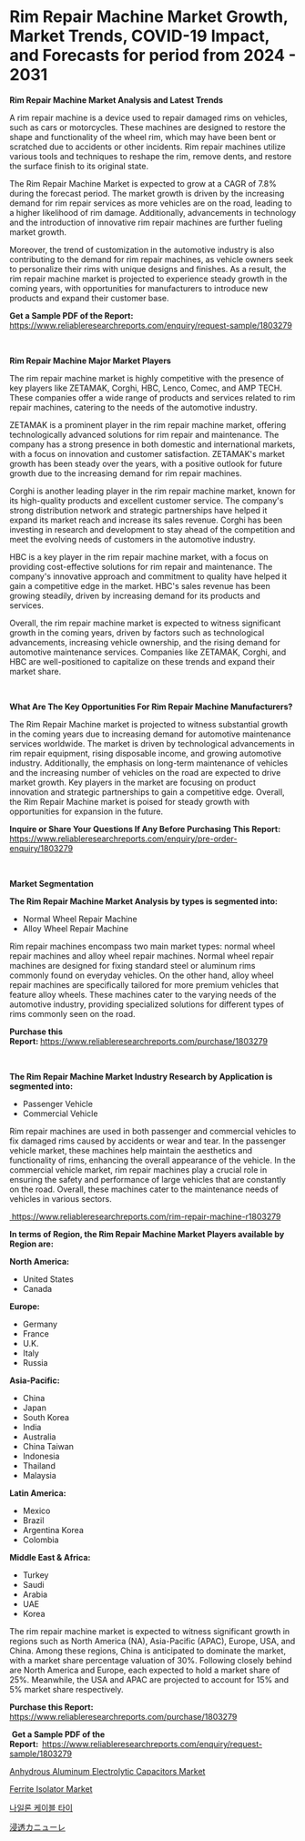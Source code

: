 <p><h1>Rim Repair Machine Market Growth, Market Trends, COVID-19 Impact, and Forecasts for period from 2024 - 2031</h1></p><p><strong>Rim Repair Machine Market Analysis and Latest Trends</strong></p>
<p><p>A rim repair machine is a device used to repair damaged rims on vehicles, such as cars or motorcycles. These machines are designed to restore the shape and functionality of the wheel rim, which may have been bent or scratched due to accidents or other incidents. Rim repair machines utilize various tools and techniques to reshape the rim, remove dents, and restore the surface finish to its original state.</p><p>The Rim Repair Machine Market is expected to grow at a CAGR of 7.8% during the forecast period. The market growth is driven by the increasing demand for rim repair services as more vehicles are on the road, leading to a higher likelihood of rim damage. Additionally, advancements in technology and the introduction of innovative rim repair machines are further fueling market growth. </p><p>Moreover, the trend of customization in the automotive industry is also contributing to the demand for rim repair machines, as vehicle owners seek to personalize their rims with unique designs and finishes. As a result, the rim repair machine market is projected to experience steady growth in the coming years, with opportunities for manufacturers to introduce new products and expand their customer base.</p></p>
<p><strong>Get a Sample PDF of the Report:&nbsp;</strong> <a href="https://www.reliableresearchreports.com/enquiry/request-sample/1803279">https://www.reliableresearchreports.com/enquiry/request-sample/1803279</a></p>
<p>&nbsp;</p>
<p><strong>Rim Repair Machine Major Market Players</strong></p>
<p><p>The rim repair machine market is highly competitive with the presence of key players like ZETAMAK, Corghi, HBC, Lenco, Comec, and AMP TECH. These companies offer a wide range of products and services related to rim repair machines, catering to the needs of the automotive industry.</p><p>ZETAMAK is a prominent player in the rim repair machine market, offering technologically advanced solutions for rim repair and maintenance. The company has a strong presence in both domestic and international markets, with a focus on innovation and customer satisfaction. ZETAMAK's market growth has been steady over the years, with a positive outlook for future growth due to the increasing demand for rim repair machines.</p><p>Corghi is another leading player in the rim repair machine market, known for its high-quality products and excellent customer service. The company's strong distribution network and strategic partnerships have helped it expand its market reach and increase its sales revenue. Corghi has been investing in research and development to stay ahead of the competition and meet the evolving needs of customers in the automotive industry.</p><p>HBC is a key player in the rim repair machine market, with a focus on providing cost-effective solutions for rim repair and maintenance. The company's innovative approach and commitment to quality have helped it gain a competitive edge in the market. HBC's sales revenue has been growing steadily, driven by increasing demand for its products and services.</p><p>Overall, the rim repair machine market is expected to witness significant growth in the coming years, driven by factors such as technological advancements, increasing vehicle ownership, and the rising demand for automotive maintenance services. Companies like ZETAMAK, Corghi, and HBC are well-positioned to capitalize on these trends and expand their market share.</p></p>
<p>&nbsp;</p>
<p><strong>What Are The Key Opportunities For Rim Repair Machine Manufacturers?</strong></p>
<p><p>The Rim Repair Machine market is projected to witness substantial growth in the coming years due to increasing demand for automotive maintenance services worldwide. The market is driven by technological advancements in rim repair equipment, rising disposable income, and growing automotive industry. Additionally, the emphasis on long-term maintenance of vehicles and the increasing number of vehicles on the road are expected to drive market growth. Key players in the market are focusing on product innovation and strategic partnerships to gain a competitive edge. Overall, the Rim Repair Machine market is poised for steady growth with opportunities for expansion in the future.</p></p>
<p><strong>Inquire or Share Your Questions If Any Before Purchasing This Report:</strong> <a href="https://www.reliableresearchreports.com/enquiry/pre-order-enquiry/1803279">https://www.reliableresearchreports.com/enquiry/pre-order-enquiry/1803279</a></p>
<p>&nbsp;</p>
<p><strong>Market Segmentation</strong></p>
<p><strong>The Rim Repair Machine Market Analysis by types is segmented into:</strong></p>
<p><ul><li>Normal Wheel Repair Machine</li><li>Alloy Wheel Repair Machine</li></ul></p>
<p><p>Rim repair machines encompass two main market types: normal wheel repair machines and alloy wheel repair machines. Normal wheel repair machines are designed for fixing standard steel or aluminum rims commonly found on everyday vehicles. On the other hand, alloy wheel repair machines are specifically tailored for more premium vehicles that feature alloy wheels. These machines cater to the varying needs of the automotive industry, providing specialized solutions for different types of rims commonly seen on the road.</p></p>
<p><strong>Purchase this Report:&nbsp;</strong><a href="https://www.reliableresearchreports.com/purchase/1803279">https://www.reliableresearchreports.com/purchase/1803279</a></p>
<p>&nbsp;</p>
<p><strong>The Rim Repair Machine Market Industry Research by Application is segmented into:</strong></p>
<p><ul><li>Passenger Vehicle</li><li>Commercial Vehicle</li></ul></p>
<p><p>Rim repair machines are used in both passenger and commercial vehicles to fix damaged rims caused by accidents or wear and tear. In the passenger vehicle market, these machines help maintain the aesthetics and functionality of rims, enhancing the overall appearance of the vehicle. In the commercial vehicle market, rim repair machines play a crucial role in ensuring the safety and performance of large vehicles that are constantly on the road. Overall, these machines cater to the maintenance needs of vehicles in various sectors.</p></p>
<p><a href="https://www.reliableresearchreports.com/rim-repair-machine-r1803279">&nbsp;https://www.reliableresearchreports.com/rim-repair-machine-r1803279</a></p>
<p><strong>In terms of Region, the Rim Repair Machine Market Players available by Region are:</strong></p>
<p>
    <p> <strong> North America: </strong>
        <ul>
            <li>United States</li>
            <li>Canada</li>
        </ul>
        </p> 
    <p> <strong> Europe: </strong>
        <ul>
            <li>Germany</li>
            <li>France</li>
            <li>U.K.</li>
            <li>Italy</li>
            <li>Russia</li>
        </ul>
        </p> 
    <p> <strong> Asia-Pacific: </strong>
        <ul>
            <li>China</li>
            <li>Japan</li>
            <li>South Korea</li>
            <li>India</li>
            <li>Australia</li>
            <li>China Taiwan</li>
            <li>Indonesia</li>
            <li>Thailand</li>
            <li>Malaysia</li>
        </ul>
        </p> 
    <p> <strong> Latin America: </strong>
        <ul>
            <li>Mexico</li>
            <li>Brazil</li>
            <li>Argentina Korea</li>
            <li>Colombia</li>
        </ul>
        </p> 
    <p> <strong> Middle East & Africa: </strong>
        <ul>
            <li>Turkey</li>
            <li>Saudi</li>
            <li>Arabia</li>
            <li>UAE</li>
            <li>Korea</li>
        </ul>
    </p>
    </p>
<p><p>The rim repair machine market is expected to witness significant growth in regions such as North America (NA), Asia-Pacific (APAC), Europe, USA, and China. Among these regions, China is anticipated to dominate the market, with a market share percentage valuation of 30%. Following closely behind are North America and Europe, each expected to hold a market share of 25%. Meanwhile, the USA and APAC are projected to account for 15% and 5% market share respectively.</p></p>
<p><strong>Purchase this Report: </strong><a href="https://www.reliableresearchreports.com/purchase/1803279">https://www.reliableresearchreports.com/purchase/1803279</a></p>
<p>&nbsp;<strong>Get a Sample PDF of the Report:&nbsp;&nbsp;</strong><a href="https://www.reliableresearchreports.com/enquiry/request-sample/1803279">https://www.reliableresearchreports.com/enquiry/request-sample/1803279</a></p>
<p><strong></strong></p>
<p><p><a href="https://www.linkedin.com/pulse/analyzing-anhydrous-aluminum-electrolytic-capacitors-market-dossc?trackingId=YybtdnOSKMLtNrDgpBySSg%3D%3D">Anhydrous Aluminum Electrolytic Capacitors Market</a></p><p><a href="https://www.linkedin.com/pulse/ferrite-isolator-market-comprehensive-assessment-type-application-wtfwc?trackingId=WXK7gz7QWSme2pdi%2BL7IeQ%3D%3D">Ferrite Isolator Market</a></p><p><a href="https://github.com/RichardLueilwitz787/Market-Research-Report-List-1/blob/main/910114329006.md">나일론 케이블 타이</a></p><p><a href="https://github.com/JacksonWiza1924/Market-Research-Report-List-1/blob/main/531154531490.md">浸透カニューレ</a></p></p>